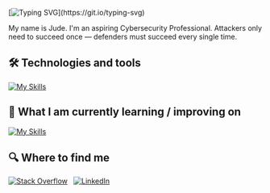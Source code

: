 

[![Typing SVG](https://readme-typing-svg.herokuapp.com?font=Press+Start+2P&size=25&duration=4000&pause=1000&color=F7DF1E&center=true&vCenter=true&width=900&lines=Bonjour;Hola;Ciao;Ni+hao;Konnichiwa;Annyeonghaseyo;Namaste;Hello%2C+World!;Hello%2C+World!)](https://git.io/typing-svg)

My name is Jude. I'm an aspiring Cybersecurity Professional. Attackers only need to succeed once — defenders must succeed every single time.

## 🛠 Technologies and tools

<a name="learning-now"></a>

[![My Skills](https://skillicons.dev/icons?i=javascript,html,css,react,vscode,python)](#technologies-and-tools)

<a name="learning-next"></a>

## 📖  What I am currently learning / improving on

[![My Skills](https://skillicons.dev/icons?i=linux,aws)](#learning-now)

## 🔍  Where to find me

[![Stack Overflow](https://skillicons.dev/icons?i=stackoverflow)](https://stackoverflow.com/users/10927329/valentin-briand)
&nbsp;
[![LinkedIn](https://skillicons.dev/icons?i=linkedin)](https://www.linkedin.com/in/valentinbriand42)
